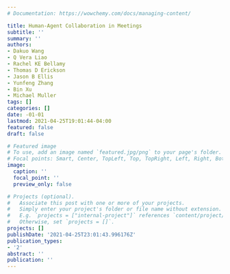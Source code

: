 ```yaml
---
# Documentation: https://wowchemy.com/docs/managing-content/

title: Human-Agent Collaboration in Meetings
subtitle: ''
summary: ''
authors:
- Dakuo Wang
- Q Vera Liao
- Rachel KE Bellamy
- Thomas D Erickson
- Jason B Ellis
- Yunfeng Zhang
- Bin Xu
- Michael Muller
tags: []
categories: []
date: -01-01
lastmod: 2021-04-25T19:01:44-04:00
featured: false
draft: false

# Featured image
# To use, add an image named `featured.jpg/png` to your page's folder.
# Focal points: Smart, Center, TopLeft, Top, TopRight, Left, Right, BottomLeft, Bottom, BottomRight.
image:
  caption: ''
  focal_point: ''
  preview_only: false

# Projects (optional).
#   Associate this post with one or more of your projects.
#   Simply enter your project's folder or file name without extension.
#   E.g. `projects = ["internal-project"]` references `content/project/deep-learning/index.md`.
#   Otherwise, set `projects = []`.
projects: []
publishDate: '2021-04-25T23:01:43.996176Z'
publication_types:
- '2'
abstract: ''
publication: ''
---
```

